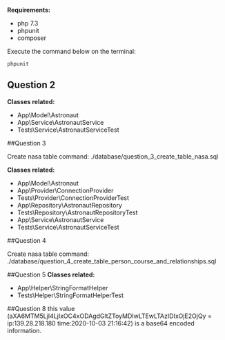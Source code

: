 **Requirements:** 
- php 7.3
- phpunit
- composer

Execute the command below on the terminal:

```
phpunit
```

## Question 2

**Classes related:** 
- App\Model\Astronaut
- App\Service\AstronautService
- Tests\Service\AstronautServiceTest  

##Question 3

Create nasa table command: ./database/question_3_create_table_nasa.sql

**Classes related:**
- App\Model\Astronaut
- App\Provider\ConnectionProvider
- Tests\Provider\ConnectionProviderTest  
- App\Repository\AstronautRepository
- Tests\Repository\AstronautRepositoryTest  
- App\Service\AstronautService
- Tests\Service\AstronautServiceTest  

##Question 4

Create nasa table command: ./database/question_4_create_table_person_course_and_relationships.sql

##Question 5
**Classes related:**
- App\Helper\StringFormatHelper
- Tests\Helper\StringFormatHelperTest

##Question 8 
this value (aXA6MTM5LjI4LjIxOC4xODAgdGltZToyMDIwLTEwLTAzIDIxOjE2OjQy = ip:139.28.218.180 time:2020-10-03 21:16:42) is a base64 encoded information.